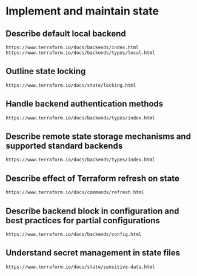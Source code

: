 # Implement and maintain state

## Describe default local backend

`https://www.terraform.io/docs/backends/index.html`
`https://www.terraform.io/docs/backends/types/local.html`

## Outline state locking

`https://www.terraform.io/docs/state/locking.html`

## Handle backend authentication methods

`https://www.terraform.io/docs/backends/types/index.html`

## Describe remote state storage mechanisms and supported standard backends

`https://www.terraform.io/docs/backends/types/index.html`

## Describe effect of Terraform refresh on state

`https://www.terraform.io/docs/commands/refresh.html`

## Describe backend block in configuration and best practices for partial configurations

`https://www.terraform.io/docs/backends/config.html`

## Understand secret management in state files

`https://www.terraform.io/docs/state/sensitive-data.html`
